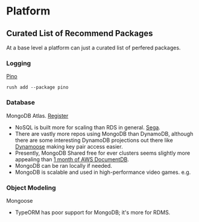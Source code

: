 # Platform

## Curated List of Recommend Packages

At a base level a platform can just a curated list of perfered packages.

### Logging

[Pino](https://github.com/pinojs/pino)

```
rush add --package pino
```

### Database

MongoDB Atlas. [Register](https://www.mongodb.com/cloud/atlas/register)

- NoSQL is built more for scaling than RDS in general.
  [Sega](https://www.mongodb.com/blog/post/sega-hardlight-migrates-atlas-simplify-ops-improve-experience-mobile-gamers).
- There are vastly more repos using MongoDB than DynamoDB, although there are
  some interesting DynamoDB projections out there like
  [Dynamoose](https://dynamoosejs.com/guide/Item) making key pair access easier.
- Presently, MongoDB Shared free for ever clusters seems slightly more appealing
  than [1 month of AWS DocumentDB](https://aws.amazon.com/documentdb/pricing/).
- MongoDB can be ran locally if needed.
- MongoDB is scalable and used in high-performance video games. e.g.

### Object Modeling

Mongoose

- TypeORM has poor support for MongoDB; it's more for RDMS.
